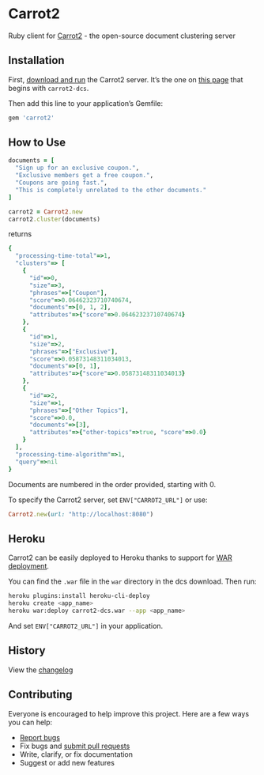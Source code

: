 # Carrot2

Ruby client for [Carrot2](http://project.carrot2.org/) - the open-source document clustering server

## Installation

First, [download and run](http://project.carrot2.org/download-dcs.html) the Carrot2 server. It’s the one on [this page](https://github.com/carrot2/carrot2/releases) that begins with `carrot2-dcs`.

Then add this line to your application’s Gemfile:

```ruby
gem 'carrot2'
```

## How to Use

```ruby
documents = [
  "Sign up for an exclusive coupon.",
  "Exclusive members get a free coupon.",
  "Coupons are going fast.",
  "This is completely unrelated to the other documents."
]

carrot2 = Carrot2.new
carrot2.cluster(documents)
```

returns

```ruby
{
  "processing-time-total"=>1,
  "clusters"=> [
    {
      "id"=>0,
      "size"=>3,
      "phrases"=>["Coupon"],
      "score"=>0.06462323710740674,
      "documents"=>[0, 1, 2],
      "attributes"=>{"score"=>0.06462323710740674}
    },
    {
      "id"=>1,
      "size"=>2,
      "phrases"=>["Exclusive"],
      "score"=>0.05873148311034013,
      "documents"=>[0, 1],
      "attributes"=>{"score"=>0.05873148311034013}
    },
    {
      "id"=>2,
      "size"=>1,
      "phrases"=>["Other Topics"],
      "score"=>0.0,
      "documents"=>[3],
      "attributes"=>{"other-topics"=>true, "score"=>0.0}
    }
  ],
  "processing-time-algorithm"=>1,
  "query"=>nil
}
```

Documents are numbered in the order provided, starting with 0.

To specify the Carrot2 server, set `ENV["CARROT2_URL"]` or use:

```ruby
Carrot2.new(url: "http://localhost:8080")
```

## Heroku

Carrot2 can be easily deployed to Heroku thanks to support for [WAR deployment](https://devcenter.heroku.com/articles/war-deployment).

You can find the `.war` file in the `war` directory in the dcs download. Then run:

```sh
heroku plugins:install heroku-cli-deploy
heroku create <app_name>
heroku war:deploy carrot2-dcs.war --app <app_name>
```

And set `ENV["CARROT2_URL"]` in your application.

## History

View the [changelog](https://github.com/ankane/carrot2/blob/master/CHANGELOG.md)

## Contributing

Everyone is encouraged to help improve this project. Here are a few ways you can help:

- [Report bugs](https://github.com/ankane/carrot2/issues)
- Fix bugs and [submit pull requests](https://github.com/ankane/carrot2/pulls)
- Write, clarify, or fix documentation
- Suggest or add new features
